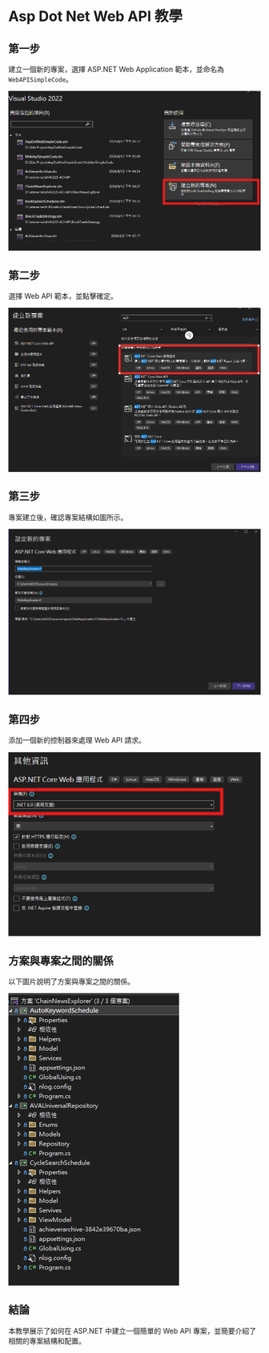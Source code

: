 ﻿# Asp Dot Net Web API 教學

## 第一步
建立一個新的專案，選擇 ASP.NET Web Application 範本，並命名為 `WebAPISimpleCode`。

![Create Project Step 1](Image/create_project_001.png)

## 第二步
選擇 Web API 範本，並點擊確定。

![Create Project Step 2](Image/create_project_002.png)


## 第三步
專案建立後，確認專案結構如圖所示。

![Project Structure](Image/create_project_003.png)

## 第四步
添加一個新的控制器來處理 Web API 請求。

![Add Controller](Image/create_project_004.png)

## 方案與專案之間的關係
以下圖片說明了方案與專案之間的關係。

![Relationship between Plans and Projects](Image/relationship_between_plans_and_projects.png)

## 結論
本教學展示了如何在 ASP.NET 中建立一個簡單的 Web API 專案，並簡要介紹了相關的專案結構和配置。
